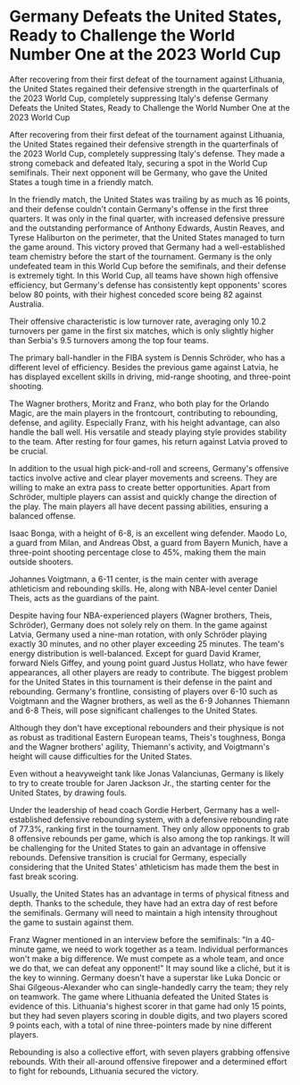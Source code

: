 #  Germany Defeats the United States, Ready to Challenge the World Number One at the 2023 World Cup

After recovering from their first defeat of the tournament against Lithuania, the United States regained their defensive strength in the quarterfinals of the 2023 World Cup, completely suppressing Italy's defense 
  Germany Defeats the United States, Ready to Challenge the World Number One at the 2023 World Cup

After recovering from their first defeat of the tournament against Lithuania, the United States regained their defensive strength in the quarterfinals of the 2023 World Cup, completely suppressing Italy's defense. They made a strong comeback and defeated Italy, securing a spot in the World Cup semifinals. Their next opponent will be Germany, who gave the United States a tough time in a friendly match.

In the friendly match, the United States was trailing by as much as 16 points, and their defense couldn't contain Germany's offense in the first three quarters. It was only in the final quarter, with increased defensive pressure and the outstanding performance of Anthony Edwards, Austin Reaves, and Tyrese Haliburton on the perimeter, that the United States managed to turn the game around. This victory proved that Germany had a well-established team chemistry before the start of the tournament. Germany is the only undefeated team in this World Cup before the semifinals, and their defense is extremely tight. In this World Cup, all teams have shown high offensive efficiency, but Germany's defense has consistently kept opponents' scores below 80 points, with their highest conceded score being 82 against Australia.

Their offensive characteristic is low turnover rate, averaging only 10.2 turnovers per game in the first six matches, which is only slightly higher than Serbia's 9.5 turnovers among the top four teams.

The primary ball-handler in the FIBA system is Dennis Schröder, who has a different level of efficiency. Besides the previous game against Latvia, he has displayed excellent skills in driving, mid-range shooting, and three-point shooting.

The Wagner brothers, Moritz and Franz, who both play for the Orlando Magic, are the main players in the frontcourt, contributing to rebounding, defense, and agility. Especially Franz, with his height advantage, can also handle the ball well. His versatile and steady playing style provides stability to the team. After resting for four games, his return against Latvia proved to be crucial.

In addition to the usual high pick-and-roll and screens, Germany's offensive tactics involve active and clear player movements and screens. They are willing to make an extra pass to create better opportunities. Apart from Schröder, multiple players can assist and quickly change the direction of the play. The main players all have decent passing abilities, ensuring a balanced offense.

Isaac Bonga, with a height of 6-8, is an excellent wing defender. Maodo Lo, a guard from Milan, and Andreas Obst, a guard from Bayern Munich, have a three-point shooting percentage close to 45%, making them the main outside shooters.

Johannes Voigtmann, a 6-11 center, is the main center with average athleticism and rebounding skills. He, along with NBA-level center Daniel Theis, acts as the guardians of the paint.

Despite having four NBA-experienced players (Wagner brothers, Theis, Schröder), Germany does not solely rely on them. In the game against Latvia, Germany used a nine-man rotation, with only Schröder playing exactly 30 minutes, and no other player exceeding 25 minutes. The team's energy distribution is well-balanced. Except for guard David Kramer, forward Niels Giffey, and young point guard Justus Hollatz, who have fewer appearances, all other players are ready to contribute. The biggest problem for the United States in this tournament is their defense in the paint and rebounding. Germany's frontline, consisting of players over 6-10 such as Voigtmann and the Wagner brothers, as well as the 6-9 Johannes Thiemann and 6-8 Theis, will pose significant challenges to the United States.

Although they don't have exceptional rebounders and their physique is not as robust as traditional Eastern European teams, Theis's toughness, Bonga and the Wagner brothers' agility, Thiemann's activity, and Voigtmann's height will cause difficulties for the United States.

Even without a heavyweight tank like Jonas Valanciunas, Germany is likely to try to create trouble for Jaren Jackson Jr., the starting center for the United States, by drawing fouls.

Under the leadership of head coach Gordie Herbert, Germany has a well-established defensive rebounding system, with a defensive rebounding rate of 77.3%, ranking first in the tournament. They only allow opponents to grab 8 offensive rebounds per game, which is also among the top rankings. It will be challenging for the United States to gain an advantage in offensive rebounds. Defensive transition is crucial for Germany, especially considering that the United States' athleticism has made them the best in fast break scoring.

Usually, the United States has an advantage in terms of physical fitness and depth. Thanks to the schedule, they have had an extra day of rest before the semifinals. Germany will need to maintain a high intensity throughout the game to sustain against them.

Franz Wagner mentioned in an interview before the semifinals: "In a 40-minute game, we need to work together as a team. Individual performances won't make a big difference. We must compete as a whole team, and once we do that, we can defeat any opponent!" It may sound like a cliché, but it is the key to winning. Germany doesn't have a superstar like Luka Doncic or Shai Gilgeous-Alexander who can single-handedly carry the team; they rely on teamwork. The game where Lithuania defeated the United States is evidence of this. Lithuania's highest scorer in that game had only 15 points, but they had seven players scoring in double digits, and two players scored 9 points each, with a total of nine three-pointers made by nine different players.

Rebounding is also a collective effort, with seven players grabbing offensive rebounds. With their all-around offensive firepower and a determined effort to fight for rebounds, Lithuania secured the victory.

